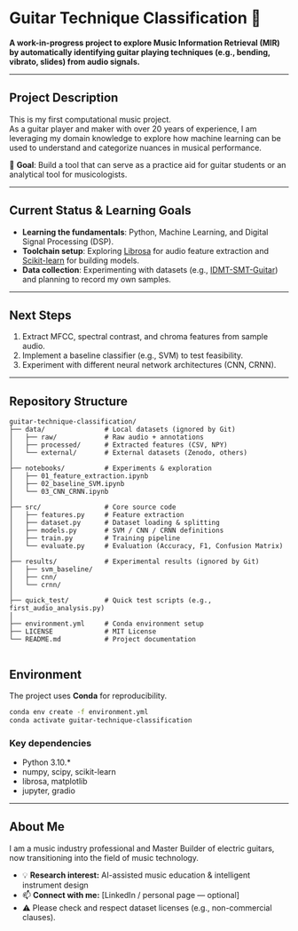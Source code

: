 # Guitar Technique Classification 🎸

**A work-in-progress project to explore Music Information Retrieval (MIR) by automatically identifying guitar playing techniques (e.g., bending, vibrato, slides) from audio signals.**

---

## Project Description

This is my first computational music project.  
As a guitar player and maker with over 20 years of experience, I am leveraging my domain knowledge to explore how machine learning can be used to understand and categorize nuances in musical performance.

🎯 **Goal**: Build a tool that can serve as a practice aid for guitar students or an analytical tool for musicologists.

---

## Current Status & Learning Goals

- **Learning the fundamentals**: Python, Machine Learning, and Digital Signal Processing (DSP).  
- **Toolchain setup**: Exploring [Librosa](https://librosa.org) for audio feature extraction and [Scikit-learn](https://scikit-learn.org/) for building models.  
- **Data collection**: Experimenting with datasets (e.g., [IDMT-SMT-Guitar](https://www.idmt.fraunhofer.de/en/business_units/m2d/smt/guitar.html)) and planning to record my own samples.  

---

## Next Steps

1. Extract MFCC, spectral contrast, and chroma features from sample audio.  
2. Implement a baseline classifier (e.g., SVM) to test feasibility.  
3. Experiment with different neural network architectures (CNN, CRNN).  

---

## Repository Structure

```commandline
guitar-technique-classification/
├── data/               # Local datasets (ignored by Git)
│   ├── raw/            # Raw audio + annotations
│   ├── processed/      # Extracted features (CSV, NPY)
│   └── external/       # External datasets (Zenodo, others)
│
├── notebooks/          # Experiments & exploration
│   ├── 01_feature_extraction.ipynb
│   ├── 02_baseline_SVM.ipynb
│   └── 03_CNN_CRNN.ipynb
│
├── src/                # Core source code
│   ├── features.py     # Feature extraction
│   ├── dataset.py      # Dataset loading & splitting
│   ├── models.py       # SVM / CNN / CRNN definitions
│   ├── train.py        # Training pipeline
│   └── evaluate.py     # Evaluation (Accuracy, F1, Confusion Matrix)
│
├── results/            # Experimental results (ignored by Git)
│   ├── svm_baseline/
│   ├── cnn/
│   └── crnn/
│
├── quick_test/         # Quick test scripts (e.g., first_audio_analysis.py)
│
├── environment.yml     # Conda environment setup
├── LICENSE             # MIT License
└── README.md           # Project documentation


``` 
## Environment

The project uses **Conda** for reproducibility.

```bash
conda env create -f environment.yml
conda activate guitar-technique-classification
```

### Key dependencies
- Python 3.10.*
- numpy, scipy, scikit-learn
- librosa, matplotlib
- jupyter, gradio

---

## About Me

I am a music industry professional and Master Builder of electric guitars, now transitioning into the field of music technology.

- 💡 **Research interest:** AI-assisted music education & intelligent instrument design
- 📫 **Connect with me:** [LinkedIn / personal page — optional]
- ⚠️ Please check and respect dataset licenses (e.g., non-commercial clauses).











